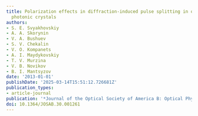 ```yaml
---
title: Polarization effects in diffraction-induced pulse splitting in one-dimensional
  photonic crystals
authors:
- S. E. Svyakhovskiy
- A. A. Skorynin
- V. A. Bushuev
- S. V. Chekalin
- V. O. Kompanets
- A. I. Maydykovskiy
- T. V. Murzina
- V. B. Novikov
- B. I. Mantsyzov
date: '2013-01-01'
publishDate: '2025-03-14T15:51:12.726681Z'
publication_types:
- article-journal
publication: '*Journal of the Optical Society of America B: Optical Physics*'
doi: 10.1364/JOSAB.30.001261
---
```

